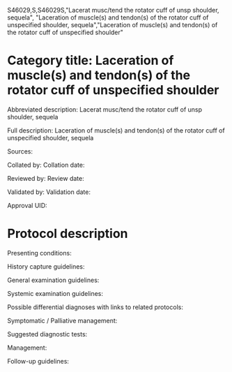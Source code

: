 S46029,S,S46029S,"Lacerat musc/tend the rotator cuff of unsp shoulder, sequela", "Laceration of muscle(s) and tendon(s) of the rotator cuff of unspecified shoulder, sequela","Laceration of muscle(s) and tendon(s) of the rotator cuff of unspecified shoulder"
# Category title: Laceration of muscle(s) and tendon(s) of the rotator cuff of unspecified shoulder

Abbreviated description: Lacerat musc/tend the rotator cuff of unsp shoulder, sequela

Full description: Laceration of muscle(s) and tendon(s) of the rotator cuff of unspecified shoulder, sequela

Sources:

Collated by:
Collation date:

Reviewed by:
Review date:

Validated by:
Validation date:

Approval UID:

# Protocol description

Presenting conditions:

History capture guidelines:

General examination guidelines:

Systemic examination guidelines:

Possible differential diagnoses with links to related protocols:

Symptomatic / Palliative management:

Suggested diagnostic tests:

Management:

Follow-up guidelines:
